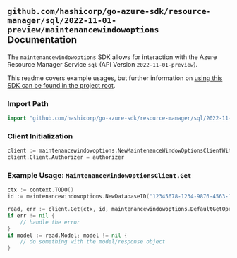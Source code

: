 
## `github.com/hashicorp/go-azure-sdk/resource-manager/sql/2022-11-01-preview/maintenancewindowoptions` Documentation

The `maintenancewindowoptions` SDK allows for interaction with the Azure Resource Manager Service `sql` (API Version `2022-11-01-preview`).

This readme covers example usages, but further information on [using this SDK can be found in the project root](https://github.com/hashicorp/go-azure-sdk/tree/main/docs).

### Import Path

```go
import "github.com/hashicorp/go-azure-sdk/resource-manager/sql/2022-11-01-preview/maintenancewindowoptions"
```


### Client Initialization

```go
client := maintenancewindowoptions.NewMaintenanceWindowOptionsClientWithBaseURI("https://management.azure.com")
client.Client.Authorizer = authorizer
```


### Example Usage: `MaintenanceWindowOptionsClient.Get`

```go
ctx := context.TODO()
id := maintenancewindowoptions.NewDatabaseID("12345678-1234-9876-4563-123456789012", "example-resource-group", "serverValue", "databaseValue")

read, err := client.Get(ctx, id, maintenancewindowoptions.DefaultGetOperationOptions())
if err != nil {
	// handle the error
}
if model := read.Model; model != nil {
	// do something with the model/response object
}
```
